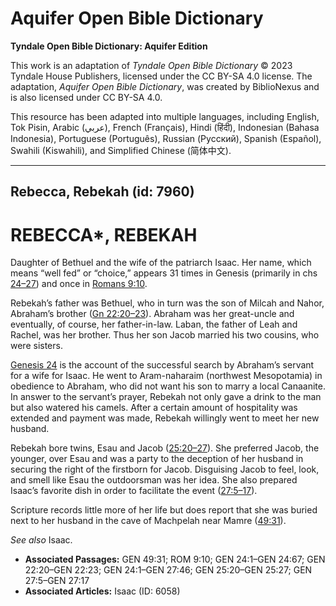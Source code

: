 # Aquifer Open Bible Dictionary

**Tyndale Open Bible Dictionary: Aquifer Edition**

This work is an adaptation of *Tyndale Open Bible Dictionary* © 2023 Tyndale House Publishers, licensed under the CC BY\-SA 4\.0 license. The adaptation, *Aquifer Open Bible Dictionary*, was created by BiblioNexus and is also licensed under CC BY\-SA 4\.0\.

This resource has been adapted into multiple languages, including English, Tok Pisin, Arabic (عربي), French (Français), Hindi (हिंदी), Indonesian (Bahasa Indonesia), Portuguese (Português), Russian (Русский), Spanish (Español), Swahili (Kiswahili), and Simplified Chinese (简体中文).



--------------------------------

## Rebecca, Rebekah (id: 7960)

REBECCA\*, REBEKAH
==================

Daughter of Bethuel and the wife of the patriarch Isaac. Her name, which means “well fed” or “choice,” appears 31 times in Genesis (primarily in chs [24–27](https://ref.ly/Gen24:1-Gen27:46)) and once in [Romans 9:10](https://ref.ly/Rom9:10).

Rebekah’s father was Bethuel, who in turn was the son of Milcah and Nahor, Abraham’s brother ([Gn 22:20–23](https://ref.ly/Gen22:20-Gen22:23)). Abraham was her great\-uncle and eventually, of course, her father\-in\-law. Laban, the father of Leah and Rachel, was her brother. Thus her son Jacob married his two cousins, who were sisters.

[Genesis 24](https://ref.ly/Gen24:1-Gen24:67) is the account of the successful search by Abraham’s servant for a wife for Isaac. He went to Aram\-naharaim (northwest Mesopotamia) in obedience to Abraham, who did not want his son to marry a local Canaanite. In answer to the servant’s prayer, Rebekah not only gave a drink to the man but also watered his camels. After a certain amount of hospitality was extended and payment was made, Rebekah willingly went to meet her new husband.

Rebekah bore twins, Esau and Jacob ([25:20–27](https://ref.ly/Gen25:20-Gen25:27)). She preferred Jacob, the younger, over Esau and was a party to the deception of her husband in securing the right of the firstborn for Jacob. Disguising Jacob to feel, look, and smell like Esau the outdoorsman was her idea. She also prepared Isaac’s favorite dish in order to facilitate the event ([27:5–17](https://ref.ly/Gen27:5-Gen27:17)).

Scripture records little more of her life but does report that she was buried next to her husband in the cave of Machpelah near Mamre ([49:31](https://ref.ly/Gen49:31)).

*See also* Isaac.

* **Associated Passages:** GEN 49:31; ROM 9:10; GEN 24:1–GEN 24:67; GEN 22:20–GEN 22:23; GEN 24:1–GEN 27:46; GEN 25:20–GEN 25:27; GEN 27:5–GEN 27:17
* **Associated Articles:** Isaac (ID: 6058)


